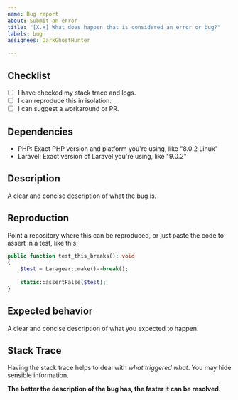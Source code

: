 ```yaml
---
name: Bug report
about: Submit an error
title: "[X.x] What does happen that is considered an error or bug?"
labels: bug
assignees: DarkGhostHunter

---
```


## Checklist
- [ ] I have checked my stack trace and logs.
- [ ] I can reproduce this in isolation.
- [ ] I can suggest a workaround or PR.

## Dependencies
- PHP: Exact PHP version and platform you're using, like "8.0.2 Linux"
- Laravel: Exact version of Laravel you're using, like "9.0.2"

## Description
A clear and concise description of what the bug is.

## Reproduction
Point a repository where this can be reproduced, or just paste the code to assert in a test, like this:

```php
public function test_this_breaks(): void
{
    $test = Laragear::make()->break();
    
    static::assertFalse($test);
}
```

## Expected behavior
A clear and concise description of what you expected to happen.

## Stack Trace
Having the stack trace helps to deal with _what triggered what_. You may hide sensible information.

**The better the description of the bug has, the faster it can be resolved.**